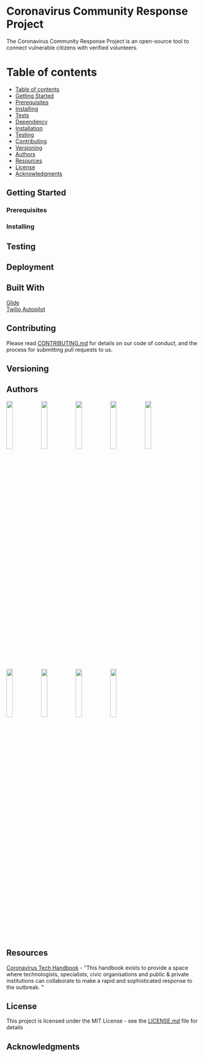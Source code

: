 # Coronavirus Community Response Project

The Coronavirus Community Response Project is an open-source tool to connect vulnerable citizens with verified volunteers.

Table of contents
=================

<!--ts-->
   * [Table of contents](#table-of-contents)
   * [Getting Started](#getting-started)
   * [Prerequisites](#prerequisites)
   * [Installing](#installing)
   * [Tests](#tests)
   * [Dependency](#dependency)
   * [Installation](#installation)
   * [Testing](#testing)
   * [Contributing](#contributing)
   * [Versioning](#versioning)
   * [Authors](#authors)
   * [Resources](#resources)
   * [License](#license)
   * [Acknowledgments](#acknowledgments)
<!--te-->

## Getting Started

### Prerequisites

### Installing

## Testing

## Deployment

## Built With

[Glide](https://go.glideapps.com/)<br/>
[Twilio Autopilot](https://www.twilio.com/autopilot)

## Contributing

Please read [CONTRIBUTING.md](https://github.com/dominiconorton/coronavirus-community-response-project/blob/master/CONTRIBUTING.md) for details on our code of conduct, and the process for submitting pull requests to us.

## Versioning


## Authors

<img src="s3://covid-19-response/Dominic Norton.jpg" width="18%"></img><img src="s3://covid-19-response/Monique Ho.jpg" width="18%"></img><img src="s3://covid-19-response/placeholder.jpg" width="18%"></img></img><img src="s3://covid-19-response/placeholder.jpg" width="18%"></img></img><img src="s3://covid-19-response/placeholder.jpg" width="18%"></img><img src="s3://covid-19-response/placeholder.jpg" width="18%"></img></img><img src="s3://covid-19-response/placeholder.jpg" width="18%"></img></img><img src="s3://covid-19-response/placeholder.jpg" width="18%"></img></img><img src="s3://covid-19-response/Paul Wennekes.jpg" width="18%"></img>

## Resources

[Coronavirus Tech Handbook](https://coronavirustechhandbook.com) - "This handbook exists to provide a space where technologists, specialists, civic organisations and public & private institutions can collaborate to make a rapid and sophisticated response to the outbreak. "

## License

This project is licensed under the MIT License - see the [LICENSE.md](https://github.com/dominiconorton/coronavirus-community-response-project/blob/master/LICENSE) file for details

## Acknowledgments

